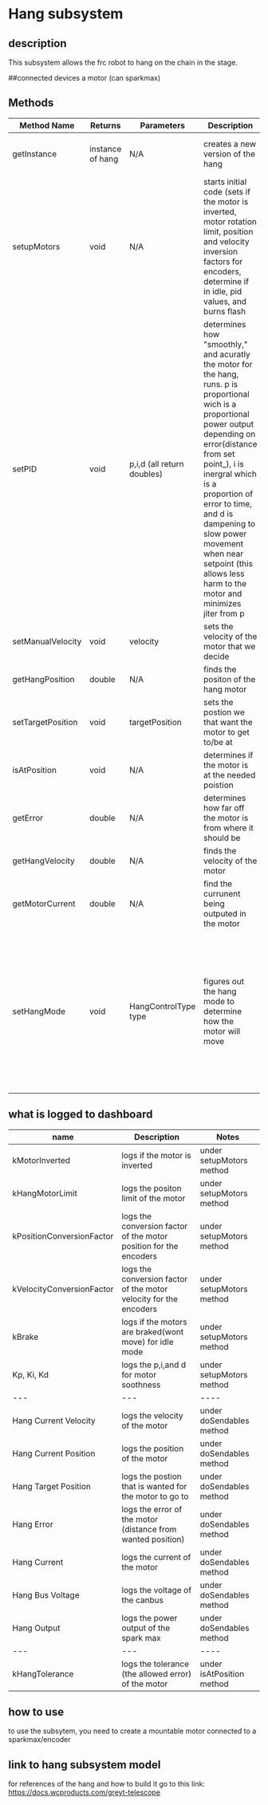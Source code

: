 # Hang subsystem
## description
This subsystem allows the frc robot to hang on the chain in the stage.


##connected devices
a motor (can sparkmax)


## Methods
| Method Name | Returns | Parameters | Description | Notes |
| --- | --- | ---- | ---- | --- |
|getInstance|instance of hang |N/A|creates a new version of the hang| can only have one instance a time|
|setupMotors|void|N/A|starts initial code (sets if the motor is inverted, motor rotation limit, position and velocity inversion factors for encoders, determine if in idle, pid values, and burns flash| |
|setPID|void|p,i,d (all return doubles)|determines how "smoothly," and acuratly the motor for the hang, runs. p is proportional wich is a proportional power output depending on error(distance from set point_), i is inergral which is a proportion of error to time, and d is dampening to slow power movement when near setpoint (this allows less harm to the motor and minimizes jiter from p| |
|setManualVelocity|void|velocity|sets the velocity of the motor that we decide| |
|getHangPosition|double|N/A|finds the positon of the hang motor|through rotations|
|setTargetPosition|void|targetPosition|sets the postion we that want the motor to get to/be at| |
|isAtPosition|void|N/A|determines if the motor is at the needed poistion| |
|getError|double|N/A|determines how far off the motor is from where it should be|target position-current position|
|getHangVelocity|double|N/A|finds the velocity of the motor| |
|getMotorCurrent|double|N/A|find the currunent being outputed in the motor|in amps|
|setHangMode|void|HangControlType type|figures out the hang mode to determine how the motor will move|uses a enum class. the modes either run at a constant voltage (MANUAL mode), or the motor goes to a postion using PID (PID mode) |

## what is logged to dashboard
| name | Description | Notes |
| --- | --- | ---- |
|kMotorInverted|logs if the motor is inverted|under setupMotors method|
|kHangMotorLimit|logs the positon limit of the motor|under setupMotors method|
|kPositionConversionFactor|logs the conversion factor of the motor position for the encoders|under setupMotors method|
|kVelocityConversionFactor|logs the conversion factor of the motor velocity for the encoders|under setupMotors method|
|kBrake|logs if the motors are braked(wont move) for idle mode|under setupMotors method|
|Kp, Ki, Kd| logs the p,i,and d for motor soothness|under setupMotors method|
| --- | --- | ---- |
|Hang Current Velocity|logs the velocity of the motor|under doSendables method|
|Hang Current Position|logs the position of the motor|under doSendables method|
|Hang Target Position|logs the postion that is wanted for the motor to go to|under doSendables method|
|Hang Error|logs the error of the motor (distance from wanted position)|under doSendables method|
|Hang Current|logs the current of the motor|under doSendables method|
|Hang Bus Voltage|logs the voltage of the canbus|under doSendables method|
|Hang Output|logs the power output of the spark max|under doSendables method|
| --- | --- | ---- |
|kHangTolerance|logs the tolerance (the allowed error) of the motor|under isAtPosition method|

## how to use
to use the subsytem, you need to create a mountable motor connected to a sparkmax/encoder


## link to hang subsystem model
for references of the hang and how to build it go to this link:
https://docs.wcproducts.com/greyt-telescope